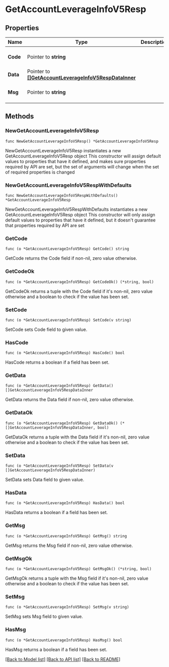 # GetAccountLeverageInfoV5Resp

## Properties

Name | Type | Description | Notes
------------ | ------------- | ------------- | -------------
**Code** | Pointer to **string** |  | [optional] [default to ""]
**Data** | Pointer to [**[]GetAccountLeverageInfoV5RespDataInner**](GetAccountLeverageInfoV5RespDataInner.md) |  | [optional] 
**Msg** | Pointer to **string** |  | [optional] [default to ""]

## Methods

### NewGetAccountLeverageInfoV5Resp

`func NewGetAccountLeverageInfoV5Resp() *GetAccountLeverageInfoV5Resp`

NewGetAccountLeverageInfoV5Resp instantiates a new GetAccountLeverageInfoV5Resp object
This constructor will assign default values to properties that have it defined,
and makes sure properties required by API are set, but the set of arguments
will change when the set of required properties is changed

### NewGetAccountLeverageInfoV5RespWithDefaults

`func NewGetAccountLeverageInfoV5RespWithDefaults() *GetAccountLeverageInfoV5Resp`

NewGetAccountLeverageInfoV5RespWithDefaults instantiates a new GetAccountLeverageInfoV5Resp object
This constructor will only assign default values to properties that have it defined,
but it doesn't guarantee that properties required by API are set

### GetCode

`func (o *GetAccountLeverageInfoV5Resp) GetCode() string`

GetCode returns the Code field if non-nil, zero value otherwise.

### GetCodeOk

`func (o *GetAccountLeverageInfoV5Resp) GetCodeOk() (*string, bool)`

GetCodeOk returns a tuple with the Code field if it's non-nil, zero value otherwise
and a boolean to check if the value has been set.

### SetCode

`func (o *GetAccountLeverageInfoV5Resp) SetCode(v string)`

SetCode sets Code field to given value.

### HasCode

`func (o *GetAccountLeverageInfoV5Resp) HasCode() bool`

HasCode returns a boolean if a field has been set.

### GetData

`func (o *GetAccountLeverageInfoV5Resp) GetData() []GetAccountLeverageInfoV5RespDataInner`

GetData returns the Data field if non-nil, zero value otherwise.

### GetDataOk

`func (o *GetAccountLeverageInfoV5Resp) GetDataOk() (*[]GetAccountLeverageInfoV5RespDataInner, bool)`

GetDataOk returns a tuple with the Data field if it's non-nil, zero value otherwise
and a boolean to check if the value has been set.

### SetData

`func (o *GetAccountLeverageInfoV5Resp) SetData(v []GetAccountLeverageInfoV5RespDataInner)`

SetData sets Data field to given value.

### HasData

`func (o *GetAccountLeverageInfoV5Resp) HasData() bool`

HasData returns a boolean if a field has been set.

### GetMsg

`func (o *GetAccountLeverageInfoV5Resp) GetMsg() string`

GetMsg returns the Msg field if non-nil, zero value otherwise.

### GetMsgOk

`func (o *GetAccountLeverageInfoV5Resp) GetMsgOk() (*string, bool)`

GetMsgOk returns a tuple with the Msg field if it's non-nil, zero value otherwise
and a boolean to check if the value has been set.

### SetMsg

`func (o *GetAccountLeverageInfoV5Resp) SetMsg(v string)`

SetMsg sets Msg field to given value.

### HasMsg

`func (o *GetAccountLeverageInfoV5Resp) HasMsg() bool`

HasMsg returns a boolean if a field has been set.


[[Back to Model list]](../README.md#documentation-for-models) [[Back to API list]](../README.md#documentation-for-api-endpoints) [[Back to README]](../README.md)


